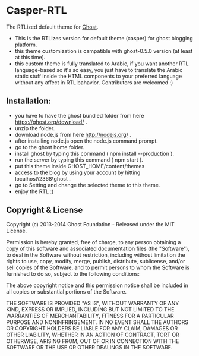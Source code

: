 # Casper-RTL

The RTLized default theme for [Ghost](http://github.com/tryghost/ghost/).

- This is the RTLizes version for default theme (casper) for ghost blogging platform.
- this theme customization is campatible with ghost-0.5.0 version (at least at this time).
- this custom theme is fully translated to Arabic, if you want another RTL language-based so it's so easy, you just have to translate the Arabic static stuff inside the HTML components to your preferred language without any affect in RTL bahavior.
 Contributors are welcomed :) 
 

## Installation:

- you have to have the ghost bundled folder from here https://ghost.org/download/ .
- unzip the folder.
- download node.js from here http://nodejs.org/ .
- after installing node.js open the node.js command prompt.
- go to the ghost home folder.
- install ghost by typing this command ( npm install --production ).
- run the server by typing this command ( npm start ).
- put this theme inside GHOST_HOME/content/themes
- access to the blog by using your account by hitting localhost\2368\ghost .
- go to Setting and change the selected theme to this theme.
- enjoy the RTL :)



## Copyright & License

Copyright (c) 2013-2014 Ghost Foundation - Released under the MIT License.

Permission is hereby granted, free of charge, to any person obtaining a copy of this software and associated documentation files (the "Software"), to deal in the Software without restriction, including without limitation the rights to use, copy, modify, merge, publish, distribute, sublicense, and/or sell copies of the Software, and to permit persons to whom the Software is furnished to do so, subject to the following conditions:

The above copyright notice and this permission notice shall be included in all copies or substantial portions of the Software.

THE SOFTWARE IS PROVIDED "AS IS", WITHOUT WARRANTY OF ANY KIND, EXPRESS OR IMPLIED, INCLUDING BUT NOT LIMITED TO THE WARRANTIES OF MERCHANTABILITY, FITNESS FOR A PARTICULAR PURPOSE AND
NONINFRINGEMENT. IN NO EVENT SHALL THE AUTHORS OR COPYRIGHT HOLDERS BE LIABLE FOR ANY CLAIM, DAMAGES OR OTHER LIABILITY, WHETHER IN AN ACTION OF CONTRACT, TORT OR OTHERWISE, ARISING FROM, OUT OF OR IN CONNECTION WITH THE SOFTWARE OR THE USE OR OTHER DEALINGS IN THE SOFTWARE.

